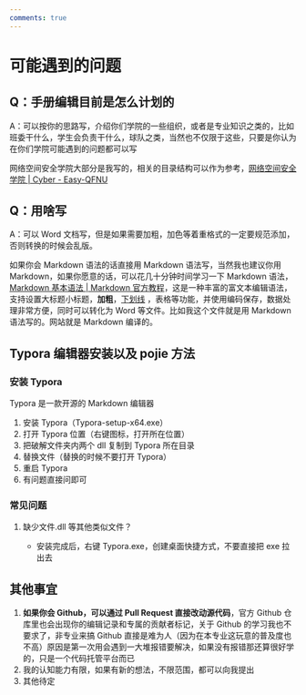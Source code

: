 ```yaml
---
comments: true
---
```


# 可能遇到的问题

## Q：手册编辑目前是怎么计划的

A：可以按你的思路写，介绍你们学院的一些组织，或者是专业知识之类的，比如班委干什么，学生会负责干什么，球队之类，当然也不仅限于这些，只要是你认为在你们学院可能遇到的问题都可以写

网络空间安全学院大部分是我写的，相关的目录结构可以作为参考，[网络空间安全学院 | Cyber - Easy-QFNU](https://easy-qfnu.top/Easy-College/Cyber/)

## Q：用啥写

A：可以 Word 文档写，但是如果需要加粗，加色等着重格式的一定要规范添加，否则转换的时候会乱版。

如果你会 Markdown 语法的话直接用 Markdown 语法写，当然我也建议你用 Markdown，如果你愿意的话，可以花几十分钟时间学习一下 Markdown 语法，[Markdown 基本语法 | Markdown 官方教程](https://markdown.com.cn/basic-syntax/#/)，这是一种丰富的富文本编辑语法，支持设置大标题小标题，**加粗**，<u>下划线</u> ，表格等功能，并使用编码保存，数据处理非常方便，同时可以转化为 Word 等文件。比如我这个文件就是用 Markdown 语法写的。网站就是 Markdown 编译的。

## Typora 编辑器安装以及 pojie 方法

### 安装 Typora

Typora 是一款开源的 Markdown 编辑器

1. 安装 Typora（Typora-setup-x64.exe）
2. 打开 Typora 位置（右键图标，打开所在位置）
3. 把破解文件夹内两个 dll 复制到 Typora 所在目录
4. 替换文件（替换的时候不要打开 Typora）
5. 重启 Typora
6. 有问题直接问即可

### 常见问题

1. 缺少文件.dll 等其他类似文件？

   - 安装完成后，右键 Typora.exe，创建桌面快捷方式，不要直接把 exe 拉出去

## 其他事宜

1. **如果你会 Github，可以通过 Pull Request 直接改动源代码**，官方 Github 仓库里也会出现你的编辑记录和专属的贡献者标记，关于 Github 的学习我也不要求了，非专业来搞 Github 直接是难为人（因为在本专业这玩意的普及度也不高）原因是第一次用会遇到一大堆报错要解决，如果没有报错那还算很好学的，只是一个代码托管平台而已
1. 我的认知能力有限，如果有新的想法，不限范围，都可以向我提出
1. 其他待定
